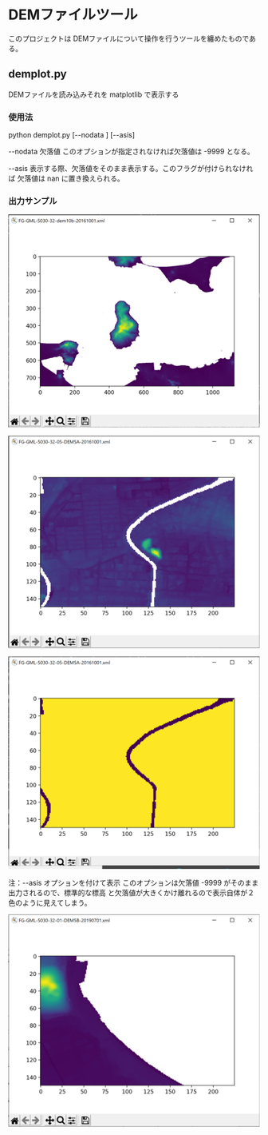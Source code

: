 # DEMファイルツール

このプロジェクトは DEMファイルについて操作を行うツールを纏めたものである。

## demplot.py

DEMファイルを読み込みそれを matplotlib で表示する

### 使用法

python demplot.py [--nodata <intvalue>] [--asis] <input-file>

--nodata <intvalue>  欠落値 このオプションが指定されなければ欠落値は -9999 となる。

--asis  表示する際、欠落値をそのまま表示する。このフラグが付けられなければ 欠落値は nan に置き換えられる。

### 出力サンプル

![DEM10b](samples/FG-GML-5030-32-dem10b.png)

![DEM5A](samples/FG-GML-5030-32-05-DEM5A.png)

![DEM5A-asis](samples/FG-GML-5030-32-05-DEM5A-asis.png)

注：--asis オプションを付けて表示 このオプションは欠落値 -9999 がそのまま出力されるので、標準的な標高
と欠落値が大きくかけ離れるので表示自体が２色のように見えてしまう。

![DEM5B](samples/FG-GML-5030-32-01-DEM5B.png)
